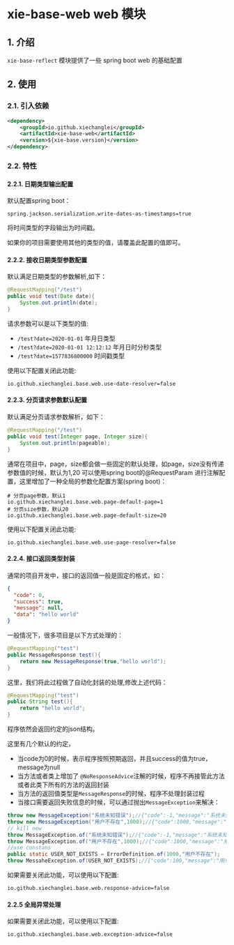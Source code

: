 # xie-base-web web 模块

## 1. 介绍

`xie-base-reflect` 模块提供了一些 spring boot web 的基础配置

## 2. 使用

### 2.1. 引入依赖

```xml
<dependency>
    <groupId>io.github.xiechanglei</groupId>
    <artifactId>xie-base-web</artifactId>
    <version>${xie-base.version}</version>
</dependency>
```

### 2.2. 特性

#### 2.2.1. 日期类型输出配置

默认配置spring boot：
```properties
spring.jackson.serialization.write-dates-as-timestamps=true
```
将时间类型的字段输出为时间戳。

如果你的项目需要使用其他的类型的值，请覆盖此配置的值即可。

#### 2.2.2. 接收日期类型参数配置

默认满足日期类型的参数解析,如下：

```java
@RequestMapping("/test")
public void test(Date date){
    System.out.println(date);
}
```
请求参数可以是以下类型的值:
- `/test?date=2020-01-01` 年月日类型
- `/test?date=2020-01-01 12:12:12` 年月日时分秒类型
- `/test?date=1577836800000`  时间戳类型

使用以下配置关闭此功能:
```properties
io.github.xiechanglei.base.web.use-date-resolver=false
```
#### 2.2.3. 分页请求参数默认配置

默认满足分页请求参数解析，如下：

```java
@RequestMapping("/test")
public void test(Integer page, Integer size){
    System.out.println(pageable);
}
```
通常在项目中，page，size都会做一些固定的默认处理，如page，size没有传递参数值的时候，默认为1,20
可以使用spring boot的@RequestParam 进行注解配置，这里增加了一种全局的参数化配置方案(spring boot)：
```properties
# 分页page参数，默认1
io.github.xiechanglei.base.web.page-default-page=1
# 分页size参数，默认20
io.github.xiechanglei.base.web.page-default-size=20
```
使用以下配置关闭此功能:
```properties
io.github.xiechanglei.base.web.use-page-resolver=false
```

#### 2.2.4. 接口返回类型封装
通常的项目开发中，接口的返回值一般是固定的格式，如：

```json
{
  "code": 0,
  "success": true,
  "message": null,
  "data": "hello world"
}
```
一般情况下，很多项目是以下方式处理的：

```java
@RequestMapping("test")
public MessageResponse test(){
    return new MessageResponse(true,"hello world");    
}
```
这里，我们将此过程做了自动化封装的处理,修改上述代码：
```java
@RequestMapping("test")
public String test(){
    return "hello world";    
}
```
程序依然会返回约定的json结构。

这里有几个默认的约定，
- 当code为0的时候，表示程序按照预期返回，并且success的值为true，message为null
- 当方法或者类上增加了 `@NoResponseAdvice`注解的时候，程序不再接管此方法或者此类下所有的方法的返回封装
- 当方法的返回值类型是`MessageResponse`的时候，程序不处理封装过程
- 当接口需要返回失败信息的时候，可以通过抛出`MessageException`来解决：
```java
throw new MessageException("系统未知错误");//{"code":-1,"message":"系统未知错误","success":false}
throw new MessageException("用户不存在",1000);//{"code":1000,"message":"系统未知错误","success":false}
// kill new
throw MessageException.of("系统未知错误");//{"code":-1,"message":"系统未知错误","success":false}
throw MessageException.of("用户不存在",1000);//{"code":1000,"message":"用户不存在","success":false}
//use constans
public static USER_NOT_EXISTS = ErrorDefinition.of(1000,"用户不存在");
throw MessaheException.of(USER_NOT_EXISTS);//{"code":100,"message":"用户不存在","success":false}
```

如果需要关闭此功能，可以使用以下配置:
```properties
io.github.xiechanglei.base.web.response-advice=false
```

#### 2.2.5 全局异常处理
如果需要关闭此功能，可以使用以下配置:
```properties
io.github.xiechanglei.base.web.exception-advice=false
```
